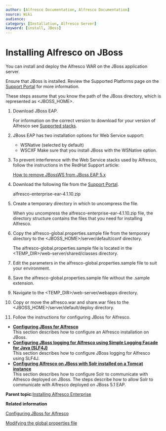 ```yaml
---
author: [Alfresco Documentation, Alfresco Documentation]
source: Wiki
audience: 
category: [Installation, Alfresco Server]
keyword: [install, JBoss]
---
```


# Installing Alfresco on JBoss

You can install and deploy the Alfresco WAR on the JBoss application server.

Ensure that JBoss is installed. Review the Supported Platforms page on the [Support Portal](http://support.alfresco.com) for more information.

These steps assume that you know the path of the JBoss directory, which is represented as <JBOSS\_HOME\>.

1.  Download JBoss EAP.

    For information on the correct version to download for your version of Alfresco see [Supported stacks](../concepts/alf3-supported-stacks.md).

2.  JBoss EAP has two installation options for Web Service support:

    -   WSNative \(selected by default\)
    -   WSCXF
    Make sure that you install JBoss with the WSNative option.

3.  To prevent interference with the Web Service stacks used by Alfresco, follow the instructions in the RedHat Support article:

    [How to remove JBossWS from JBoss EAP 5.x](https://access.redhat.com/site/solutions/60357)

4.  Download the following file from the [Support Portal](http://support.alfresco.com).

    alfresco-enterprise-ear-4.1.10.zip

5.  Create a temporary directory in which to uncompress the file.

    When you uncompress the alfresco-enterprise-ear-4.1.10.zip file, the directory structure contains the files that you need for installing Alfresco.

6.  Copy the alfresco-global.properties.sample file from the temporary directory to the <JBOSS\_HOME\>/server/default/conf directory.

    The alfresco-global.properties.sample file is located in the <TEMP\_DIR\>/web-server/shared/classes directory.

7.  Edit the parameters in the alfresco-global.properties.sample file to suit your environment.

8.  Save the alfresco-global.properties.sample file without the .sample extension.

9.  Navigate to the <TEMP\_DIR\>/web-server/webapps directory.

10. Copy or move the alfresco.war and share.war files to the <JBOSS\_HOME\>/server/default/deploy directory.

11. Follow the instructions for configuring JBoss for Alfresco.


-   **[Configuring JBoss for Alfresco](../tasks/alf-jboss-config.md)**  
This section describes how to configure an Alfresco installation on JBoss.
-   **[Configuring JBoss logging for Alfresco using Simple Logging Facade for Java \(SLF4J\)](../tasks/alf-jboss-config-SLF4J.md)**  
This section describes how to configure JBoss logging for Alfresco using SLF4J.
-   **[Configuring Alfresco on JBoss with Solr installed on a Tomcat instance](../tasks/alf-jboss-solr-config.md)**  
This section describes how to configure Solr to communicate with Alfresco deployed on JBoss. The steps describe how to allow Solr to communicate with Alfresco deployed on JBoss 5.1 EAP.

**Parent topic:**[Installing Alfresco Enterprise](../concepts/ch-install.md)

**Related information**  


[Configuring JBoss for Alfresco](alf-jboss-config.md)

[Modifying the global properties file](global-props-config.md)


